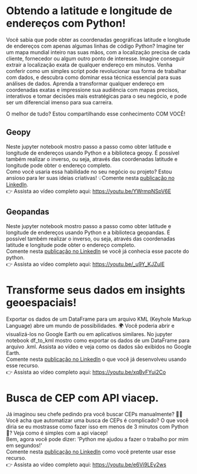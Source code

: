 # Obtendo a latitude e longitude de endereços com Python!

Você sabia que pode obter as coordenadas geográficas latitude e longitude de endereços com apenas algumas linhas de código Python? Imagine ter um mapa mundial inteiro nas suas mãos, com a localização precisa de cada cliente, fornecedor ou algum outro ponto de interesse. Imagine conseguir extrair a localização exata de qualquer endereço em minutos. Venha conferir como um simples script pode revolucionar sua forma de trabalhar com dados, e descubra como dominar essa técnica essencial para suas análises de dados. Aprenda a transformar qualquer endereço em coordenadas exatas e impressione sua audiência com mapas precisos, interativos e tomar decisões mais estratégicas para o seu negócio, e pode ser um diferencial imenso para sua carreira.  

O melhor de tudo? Estou compartilhando esse conhecimento COM VOCÊ! 

## Geopy
Neste jupyter notebook mostro passo a passo como obter latitude e longitude de endereços usando Python e a biblioteca geopy. É possível também realizar o inverso, ou seja, através das coordenadas latitude e longitude pode obter o endereço completo. \
Como você usaria essa habilidade no seu negócio ou projeto? Estou ansioso para ler suas ideias criativas! 💡Comente nesta [publicação no LinkedIn](https://pt.linkedin.com/posts/flavioclobo_python-geocodingpython-geopy-activity-7230888641286275072-tmxG). \
👉 Assista ao vídeo completo aqui: https://youtu.be/YWrmpNSpV6E

## Geopandas
Neste jupyter notebook mostro passo a passo como obter latitude e longitude de endereços usando Python e a biblioteca geopandas. É possível também realizar o inverso, ou seja, através das coordenadas latitude e longitude pode obter o endereço completo. \
Comente nesta [publicação no LinkedIn](https://pt.linkedin.com/posts/flavioclobo_python-geocodingpython-geopy-activity-7233051273145577472-5hYa) se você já conhecia esse pacote do python. \
👉 Assista ao vídeo completo aqui: https://youtu.be/_u9Y_KJZulE


# Transforme seus dados em insights geoespaciais!
Exportar os dados de um DataFrame para um arquivo KML (Keyhole Markup Language) abre um mundo de possibilidades. 🌍 Você poderia abrir e visualizá-los no Google Earth ou em aplicativos similares.
No jupyter notebook df_to_kml mostro como exportar os dados de um DataFrame para arquivo .kml. Assista ao vídeo e veja como os dados são exibidos no Google Earth. \
Comente nesta [publicação no LinkedIn](https://www.linkedin.com/posts/flavioclobo_geospatialanalysis-googleearth-kml-activity-7237394772548562944-t5FM) o que você já desenvolveu usando esse recurso. \
👉 Assista ao vídeo completo aqui: https://youtu.be/xqBvFYui2Co


# Busca de CEP com API viacep.
Já imaginou seu chefe pedindo pra você buscar CEPs manualmente? 🤦‍♂️
Você acha que automatizar uma busca de CEPs é complicado? O que você diria se eu mostrasse como fazer isso em menos de 3 minutos com Python🐍? Veja como é simples com a api viacep! \
Bem, agora você pode dizer: 'Python me ajudou a fazer o trabalho por mim em segundos!' \
Comente nesta [publicação no LinkedIn](https://www.linkedin.com/posts/flavioclobo_dicaspython-tutorialpython-pythondicas-activity-7238493039848026112-cxHb) como você pretente usar esse recurso. \
👉 Assista ao vídeo completo aqui: https://youtu.be/e6Vi9LEy2ws
